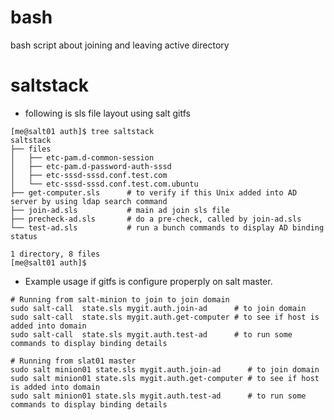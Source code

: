 # bash 
bash script about joining and leaving active directory

# saltstack

- following is sls file layout using salt gitfs
```
[me@salt01 auth]$ tree saltstack
saltstack
├── files
│   ├── etc-pam.d-common-session
│   ├── etc-pam.d-password-auth-sssd
│   ├── etc-sssd-sssd.conf.test.com
│   └── etc-sssd-sssd.conf.test.com.ubuntu
├── get-computer.sls      # to verify if this Unix added into AD server by using ldap search command
├── join-ad.sls           # main ad join sls file
├── precheck-ad.sls       # do a pre-check, called by join-ad.sls
└── test-ad.sls           # run a bunch commands to display AD binding status

1 directory, 8 files
[me@salt01 auth]$
```

- Example usage if gitfs is configure properply on salt master.

```
# Running from salt-minion to join to join domain
sudo salt-call  state.sls mygit.auth.join-ad      # to join domain
sudo salt-call  state.sls mygit.auth.get-computer # to see if host is added into domain
sudo salt-call  state.sls mygit.auth.test-ad      # to run some commands to display binding details

# Running from slat01 master 
sudo salt minion01 state.sls mygit.auth.join-ad      # to join domain
sudo salt minion01 state.sls mygit.auth.get-computer # to see if host is added into domain
sudo salt minion01 state.sls mygit.auth.test-ad      # to run some commands to display binding details
```